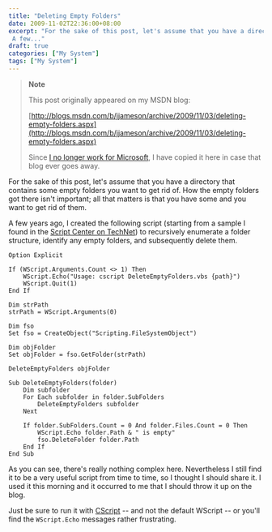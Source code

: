 ```yaml
---
title: "Deleting Empty Folders"
date: 2009-11-02T22:36:00+08:00
excerpt: "For the sake of this post, let's assume that you have a directory that contains some empty folders you want to get rid of. How the empty folders got there isn't important; all that matters is that you have some and you want to get rid of them. 
 A few..."
draft: true
categories: ["My System"]
tags: ["My System"]
---
```


> **Note**
> 
> This post originally appeared on my MSDN blog:  
>   
> 
> [http://blogs.msdn.com/b/jjameson/archive/2009/11/03/deleting-empty-folders.aspx](http://blogs.msdn.com/b/jjameson/archive/2009/11/03/deleting-empty-folders.aspx)
> 
> Since [I no longer work for Microsoft](/blog/jjameson/2011/09/02/last-day-with-microsoft), I have copied it here in case that blog ever goes away.


For the sake of this post, let's assume that you have a directory that contains some empty folders you want to get rid of. How the empty folders got there isn't important; all that matters is that you have some and you want to get rid of them.

A few years ago, I created the following script (starting from a sample I found in the [Script Center on TechNet](http://technet.microsoft.com/en-us/scriptcenter/default.aspx)) to recursively enumerate a folder structure, identify any empty folders, and subsequently delete them.


    Option Explicit
    
    If (WScript.Arguments.Count <> 1) Then
        WScript.Echo("Usage: cscript DeleteEmptyFolders.vbs {path}")    
        WScript.Quit(1)
    End If
    
    Dim strPath
    strPath = WScript.Arguments(0)
    
    Dim fso
    Set fso = CreateObject("Scripting.FileSystemObject")
    
    Dim objFolder
    Set objFolder = fso.GetFolder(strPath)
    
    DeleteEmptyFolders objFolder
    
    Sub DeleteEmptyFolders(folder)
        Dim subfolder
        For Each subfolder in folder.SubFolders
            DeleteEmptyFolders subfolder
        Next
        
        If folder.SubFolders.Count = 0 And folder.Files.Count = 0 Then
            WScript.Echo folder.Path & " is empty"
            fso.DeleteFolder folder.Path
        End If    
    End Sub


As you can see, there's really nothing complex here. Nevertheless I still find it to be a very useful script from time to time, so I thought I should share it. I used it this morning and it occurred to me that I should throw it up on the blog.

Just be sure to run it with [CScript](http://msdn.microsoft.com/en-us/library/xazzc41b%28VS.85%29.aspx) -- and not the default WScript -- or you'll find the `WScript.Echo` messages rather frustrating.

